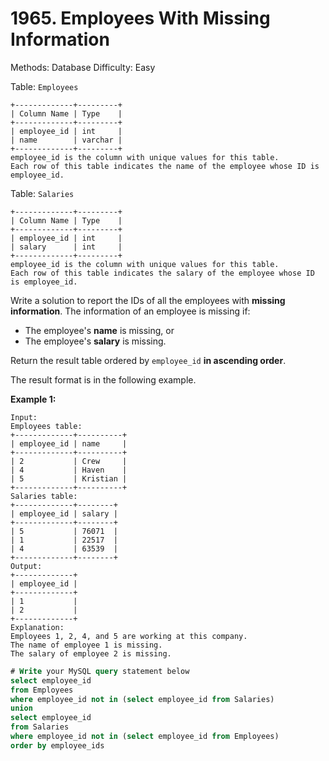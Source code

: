# 1965. Employees With Missing Information

Methods: Database
Difficulty: Easy

Table: `Employees`

```
+-------------+---------+
| Column Name | Type    |
+-------------+---------+
| employee_id | int     |
| name        | varchar |
+-------------+---------+
employee_id is the column with unique values for this table.
Each row of this table indicates the name of the employee whose ID is employee_id.

```

Table: `Salaries`

```
+-------------+---------+
| Column Name | Type    |
+-------------+---------+
| employee_id | int     |
| salary      | int     |
+-------------+---------+
employee_id is the column with unique values for this table.
Each row of this table indicates the salary of the employee whose ID is employee_id.

```

Write a solution to report the IDs of all the employees with **missing information**. The information of an employee is missing if:

- The employee's **name** is missing, or
- The employee's **salary** is missing.

Return the result table ordered by `employee_id` **in ascending order**.

The result format is in the following example.

**Example 1:**

```
Input:
Employees table:
+-------------+----------+
| employee_id | name     |
+-------------+----------+
| 2           | Crew     |
| 4           | Haven    |
| 5           | Kristian |
+-------------+----------+
Salaries table:
+-------------+--------+
| employee_id | salary |
+-------------+--------+
| 5           | 76071  |
| 1           | 22517  |
| 4           | 63539  |
+-------------+--------+
Output:
+-------------+
| employee_id |
+-------------+
| 1           |
| 2           |
+-------------+
Explanation:
Employees 1, 2, 4, and 5 are working at this company.
The name of employee 1 is missing.
The salary of employee 2 is missing.
```

```sql
# Write your MySQL query statement below
select employee_id 
from Employees
where employee_id not in (select employee_id from Salaries)
union 
select employee_id 
from Salaries
where employee_id not in (select employee_id from Employees)
order by employee_ids
```